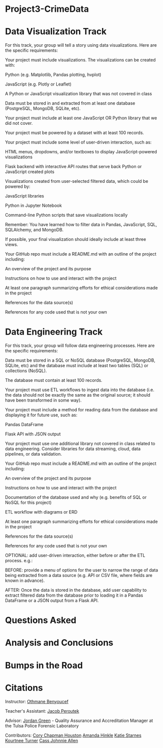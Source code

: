 # Project3-CrimeData

# **Data Visualization Track**

For this track, your group will tell a story using data visualizations. Here are the specific requirements:

Your project must include visualizations. The visualizations can be created with:

Python (e.g. Matplotlib, Pandas plotting, hvplot)

JavaScript (e.g. Plotly or Leaflet)

A Python or JavaScript visualization library that was not covered in class

Data must be stored in and extracted from at least one database (PostgreSQL, MongoDB, SQLite, etc).

Your project must include at least one JavaScript OR Python library that we did not cover.

Your project must be powered by a dataset with at least 100 records.

Your project must include some level of user-driven interaction, such as:

HTML menus, dropdowns, and/or textboxes to display JavaScript-powered visualizations

Flask backend with interactive API routes that serve back Python or JavaScript created plots

Visualizations created from user-selected filtered data, which could be powered by:

JavaScript libraries

Python in Jupyter Notebook

Command-line Python scripts that save visualizations locally

Remember: You have learned how to filter data in Pandas, JavaScript, SQL, SQLAlchemy, and MongoDB.

If possible, your final visualization should ideally include at least three views.

Your GitHub repo must include a README.md with an outline of the project including:

An overview of the project and its purpose

Instructions on how to use and interact with the project

At least one paragraph summarizing efforts for ethical considerations made in the project

References for the data source(s)

References for any code used that is not your own

# **Data Engineering Track**

For this track, your group will follow data engineering processes. Here are the specific requirements:

Data must be stored in a SQL or NoSQL database (PostgreSQL, MongoDB, SQLite, etc) and the database must include at least two tables (SQL) or collections (NoSQL).

The database must contain at least 100 records.

Your project must use ETL workflows to ingest data into the database (i.e. the data should not be exactly the same as the original source; it should have been transformed in some way).

Your project must include a method for reading data from the database and displaying it for future use, such as:

Pandas DataFrame

Flask API with JSON output

Your project must use one additional library not covered in class related to data engineering. Consider libraries for data streaming, cloud, data pipelines, or data validation.

Your GitHub repo must include a README.md with an outline of the project including:

An overview of the project and its purpose

Instructions on how to use and interact with the project

Documentation of the database used and why (e.g. benefits of SQL or NoSQL for this project)

ETL workflow with diagrams or ERD

At least one paragraph summarizing efforts for ethical considerations made in the project

References for the data source(s)

References for any code used that is not your own

OPTIONAL: add user-driven interaction, either before or after the ETL process. e.g.:

BEFORE: provide a menu of options for the user to narrow the range of data being extracted from a data source (e.g. API or CSV file, where fields are known in advance).

AFTER: Once the data is stored in the database, add user capability to extract filtered data from the database prior to loading it in a Pandas DataFrame or a JSON output from a Flask API.

# **Questions Asked**

# **Analysis and Conclusions**

# **Bumps in the Road**

# **Citations**

Instructor: [Othmane Benyoucef](https://www.linkedin.com/in/othmane-benyoucef-219a8637/)

Teacher's Assistant: [Jacob Peroutek](https://www.linkedin.com/in/jperoutek/)

Advisor: [Jordan Green](https://www.linkedin.com/in/jordan-green-138ba0a9/) - Quality Assurance and Accreditation Manager at the Tulsa Police Forensic Laboratory

Contributors: [Cory Chapman Houston](https://www.linkedin.com/in/thatcorygirl/) [Amanda Hinkle](https://www.linkedin.com/in/amanda-hinkle-9105941b6/) [Katie Starnes](https://www.linkedin.com/in/katie-starnes-7aa037204/) [Kourtnee Turner](https://www.linkedin.com/in/kourtneet/) [Cass Johnnie Allen](https://www.linkedin.com/in/cass-allen-dedicated-quicklearner-peopleperson/)
